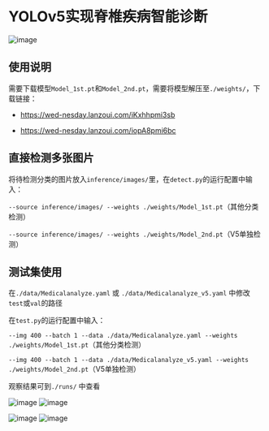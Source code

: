 # YOLOv5实现脊椎疾病智能诊断
![image](https://user-images.githubusercontent.com/61083624/120102057-db574580-c17b-11eb-85b3-d859faab138f.png)

## 使用说明

需要下载模型`Model_1st.pt`和`Model_2nd.pt`，需要将模型解压至`./weights/`，下载链接：

- https://wed-nesday.lanzoui.com/iKxhhpmi3sb

- https://wed-nesday.lanzoui.com/iopA8pmi6bc

## 直接检测多张图片

将待检测分类的图片放入`inference/images/`里，在`detect.py`的运行配置中输入：

`--source inference/images/ --weights ./weights/Model_1st.pt`（其他分类检测）

`--source inference/images/ --weights ./weights/Model_2nd.pt`（V5单独检测）

## 测试集使用

在`./data/Medicalanalyze.yaml` 或 `./data/Medicalanalyze_v5.yaml` 中修改`test`或`val`的路径

在`test.py`的运行配置中输入：

`--img 400 --batch 1 --data ./data/Medicalanalyze.yaml --weights ./weights/Model_1st.pt`（其他分类检测）

`--img 400 --batch 1 --data ./data/Medicalanalyze_v5.yaml --weights ./weights/Model_2nd.pt`（V5单独检测）

观察结果可到`./runs/` 中查看

![image](https://user-images.githubusercontent.com/61083624/120103371-de553480-c181-11eb-8592-1e6d9abd2418.png) ![image](https://user-images.githubusercontent.com/61083624/120103374-e1e8bb80-c181-11eb-98ed-2dedc408b0dd.png)


![image](https://user-images.githubusercontent.com/61083624/120103378-e9a86000-c181-11eb-8d66-ebe2e9faf030.png) ![image](https://user-images.githubusercontent.com/61083624/120103380-ec0aba00-c181-11eb-9918-daec814ca2ca.png)


